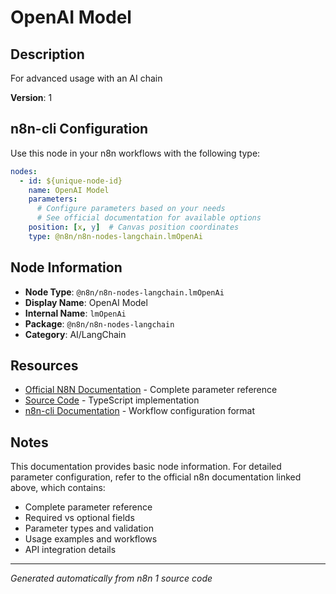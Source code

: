 # OpenAI Model

## Description

For advanced usage with an AI chain

**Version**: 1

## n8n-cli Configuration

Use this node in your n8n workflows with the following type:

```yaml
nodes:
  - id: ${unique-node-id}
    name: OpenAI Model
    parameters:
      # Configure parameters based on your needs
      # See official documentation for available options
    position: [x, y]  # Canvas position coordinates
    type: @n8n/n8n-nodes-langchain.lmOpenAi
```

## Node Information

- **Node Type**: `@n8n/n8n-nodes-langchain.lmOpenAi`
- **Display Name**: OpenAI Model
- **Internal Name**: `lmOpenAi`
- **Package**: `@n8n/n8n-nodes-langchain`
- **Category**: AI/LangChain

## Resources

- [Official N8N Documentation](https://docs.n8n.io/integrations/builtin/cluster-nodes/root-nodes/n8n-nodes-langchain.lmopenai/) - Complete parameter reference
- [Source Code](https://github.com/n8n-io/n8n/blob/master/packages/@n8n/nodes-langchain/nodes/llms/LMOpenAi/LmOpenAi.node.ts) - TypeScript implementation
- [n8n-cli Documentation](https://github.com/edenreich/n8n-cli) - Workflow configuration format

## Notes

This documentation provides basic node information. For detailed parameter configuration, 
refer to the official n8n documentation linked above, which contains:

- Complete parameter reference
- Required vs optional fields
- Parameter types and validation
- Usage examples and workflows
- API integration details

---
*Generated automatically from n8n 1 source code*
